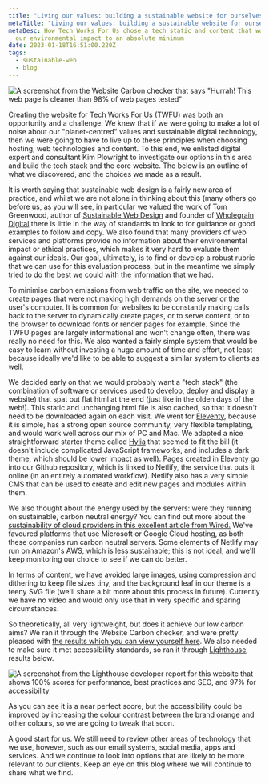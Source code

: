 ```yaml
---
title: "Living our values: building a sustainable website for ourselves"
metaTitle: "Living our values: building a sustainable website for ourselves"
metaDesc: How Tech Works For Us chose a tech static and content that would keep
  our environmental impact to an absolute minimum
date: 2023-01-18T16:51:00.220Z
tags:
  - sustainable-web
  - blog
---
```

![A screenshot from the Website Carbon checker that says "Hurrah! This web page is cleaner than 98% of web pages tested"](/images/webcarbonresult2.png "Results for our website from the Website Carbon checker ")

Creating the website for Tech Works For Us (TWFU) was both an opportunity and a challenge. We knew that if we were going to make a lot of noise about our "planet-centred" values and sustainable digital technology, then we were going to have to live up to these principles when choosing hosting, web technologies and content. To this end, we enlisted digital expert and consultant Kim Plowright to investigate our options in this area and build the tech stack and the core website. The below is an outline of what we discovered, and the choices we made as a result.

It is worth saying that sustainable web design is a fairly new area of practice, and whilst we are not alone in thinking about this (many others go before us, as you will see, in particular we valued the work of Tom Greenwood, author of [Sustainable Web Design](https://abookapart.com/products/sustainable-web-design) and founder of [Wholegrain Digital](https://www.wholegraindigital.com) there is little in the way of standards to look to for guidance or good examples to follow and copy. We also found that many providers of web services and platforms provide no information about their environmental impact or ethical practices, which makes it very hard to evaluate them against our ideals. Our goal, ultimately, is to find or develop a robust rubric that we can use for this evaluation process, but in the meantime we simply tried to do the best we could with the information that we had.

To minimise carbon emissions from web traffic on the site, we needed to create pages that were not making high demands on the server or the user's computer. It is common for websites to be constantly making calls back to the server to dynamically create pages, or to serve content, or to the browser to download fonts or render pages for example. Since the TWFU pages are largely informational and won't change often, there was really no need for this. We also wanted a fairly simple system that would be easy to learn without investing a huge amount of time and effort, not least because ideally we'd like to be able to suggest a similar system to clients as well. 

We decided early on that we would probably want a "tech stack" (the combination of software or services used to develop, deploy and display a website) that spat out flat html at the end (just like in the olden days of the web!). This static and unchanging html file is also cached, so that it doesn't need to be downloaded again on each visit. We went for [Eleventy](https://www.11ty.dev), because it is simple, has a strong open source community, very flexible templating, and would work well across our mix of PC and Mac. We adapted a nice straightforward starter theme called [Hylia](https://hylia.website) that seemed to fit the bill (it doesn't include complicated JavaScript frameworks, and includes a dark theme, which should be lower impact as well). Pages created in Eleventy go into our Github repository, which is linked to Netlify, the service that puts it online (in an entirely automated workflow). Netlify also has a very simple CMS that can be used to create and edit new pages and modules within them. 

We also thought about the energy used by the servers: were they running on sustainable, carbon neutral energy? You can find out more about the [sustainability of cloud providers in this excellent article from Wired.](https://www.wired.com/story/amazon-google-microsoft-green-clouds-and-hyperscale-data-centers/) We've favoured platforms that use Microsoft or Google Cloud hosting, as both these companies run carbon neutral servers. Some elements of Netlify may run on Amazon's AWS, which is less sustainable; this is not ideal, and we'll keep monitoring our choice to see if we can do better. 

In terms of content, we have avoided large images, using compression and dithering to keep file sizes tiny, and the background leaf in our theme is a teeny SVG file (we'll share a bit more about this process in future). Currently we have no video and would only use that in very specific and sparing circumstances.

So theoretically, all very lightweight, but does it achieve our low carbon aims? We ran it through the Website Carbon checker, and were pretty pleased with [the results which you can view yourself here](https://www.websitecarbon.com/website/tech-works-for-us-netlify-app/). We also needed to make sure it met accessibility standards, so ran it through [Lighthouse](https://developer.chrome.com/docs/lighthouse/overview/), results below.

![A screenshot from the Lighthouse developer report for this website that shows 100% scores for performance, best practices and SEO, and 97% for accessibility](/images/lighthousescores2.png "A screenshot from the Lighthouse developer report for this website")

As you can see it is a near perfect score, but the accessibility could be improved by increasing the colour contrast between the brand orange and other colours, so we are going to tweak that soon.

A good start for us. We still need to review other areas of technology that we use, however, such as our email systems, social media, apps and services. And we continue to look into options that are likely to be more relevant to our clients. Keep an eye on this blog where we will continue to share what we find.